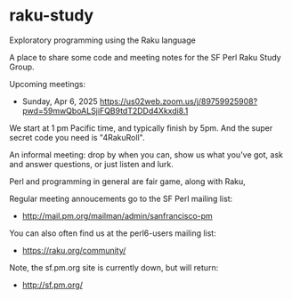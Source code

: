 # raku-study
Exploratory programming using the Raku language

A place to share some code and meeting notes for the SF Perl Raku Study Group.

Upcoming meetings:

* Sunday, Apr  6, 2025
  https://us02web.zoom.us/j/89759925908?pwd=59mwQboALSjiFQB9tdT2DDd4Xkxdi8.1

We start at 1 pm Pacific time, and typically finish by 5pm.
And the super secret code you need is "4RakuRoll".

An informal meeting: drop by when you can, show us what you've got,
ask and answer questions, or just listen and lurk.

Perl and programming in general are fair game, along with Raku, 

Regular meeting annoucements go to the SF Perl mailing list:

*  http://mail.pm.org/mailman/admin/sanfrancisco-pm

You can also often find us at the perl6-users mailing list:

*  https://raku.org/community/


Note, the sf.pm.org site is currently down, but will return:

*  http://sf.pm.org/
